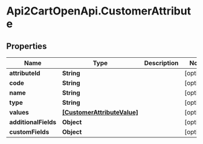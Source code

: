 # Api2CartOpenApi.CustomerAttribute

## Properties

Name | Type | Description | Notes
------------ | ------------- | ------------- | -------------
**attributeId** | **String** |  | [optional] 
**code** | **String** |  | [optional] 
**name** | **String** |  | [optional] 
**type** | **String** |  | [optional] 
**values** | [**[CustomerAttributeValue]**](CustomerAttributeValue.md) |  | [optional] 
**additionalFields** | **Object** |  | [optional] 
**customFields** | **Object** |  | [optional] 



